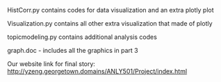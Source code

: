 
HistCorr.py contains codes for data visualization and an extra plotly plot

Visualization.py contains all other extra visualization that made of plotly

topicmodeling.py contains additional analysis codes

graph.doc - includes all the graphics in part 3

Our website link for final story: http://yzeng.georgetown.domains/ANLY501/Project/index.html
